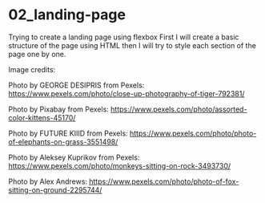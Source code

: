 # 02_landing-page

Trying to create a landing page using flexbox
First I will create a basic structure of the page using HTML
then I will try to style each section of the page one by one.

Image credits:

Photo by GEORGE DESIPRIS from Pexels: https://www.pexels.com/photo/close-up-photography-of-tiger-792381/

Photo by Pixabay from Pexels: https://www.pexels.com/photo/assorted-color-kittens-45170/

Photo by FUTURE KIIID from Pexels: https://www.pexels.com/photo/photo-of-elephants-on-grass-3551498/

Photo by Aleksey Kuprikov from Pexels: https://www.pexels.com/photo/monkeys-sitting-on-rock-3493730/

Photo by Alex Andrews: https://www.pexels.com/photo/photo-of-fox-sitting-on-ground-2295744/